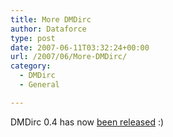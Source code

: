 ```yaml
---
title: More DMDirc
author: Dataforce
type: post
date: 2007-06-11T03:32:24+00:00
url: /2007/06/More-DMDirc/
category:
  - DMDirc
  - General

---
```

DMDirc 0.4 has now [been released](http://blog.dmdirc.com/2007/06/11/04-is-a-go/trackback/) :)
